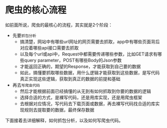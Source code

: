 # 爬虫的核心流程

如前面所说，爬虫的最核心的流程，其实就是2个阶段：

* 先要`抓包分析`
  * 搞清楚，网站中有哪些url网址的网页需要去抓取，app中有哪些页面背后对应着哪些api接口需要去抓取
  * 以及每个url或api中，Request中都需要传递哪些参数，比如GET请求有哪些query parameter，POST有哪些Body的Json参数
  * 才能返回正确的，期望的Response，才能获取到自己要的数据
  * 如此，搞懂要抓取哪些数据，用什么逻辑才能获取到这些数据，是写代码真正实现这些逻辑，获取到真正的数据的前提和基础
* 再去`写爬虫代码`
  * 然后才能根据前面已经搞懂的从无到有如何抓取到你要的数据的逻辑
  * 选择合适的方式，是裸写代码，还是用库实现，还是用爬虫框架
  * 去根据对应情况，写代码去下载页面或数据，再去裸写代码找合适的库实现规则去提取要的数据，最终保存数据

下面接着去详细解释，如何抓包分析，以及如何写爬虫代码。